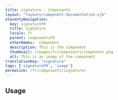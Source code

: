 ```yaml
---
title: signature - Composants
layout: "layouts/component-documentation.njk"
eleventyNavigation:
  key: signatureFR
  title: signature
  locale: fr
  parent: componentsFR
  otherNames:  Component
  description: This is the component
  thumbnail: /images/fr/composants/component.png
  alt: This is an image of the component
translationKey: "signature"
tags: ['signatureFR', 'usage']
permalink: /fr/composants/signature/
---
```


## Usage